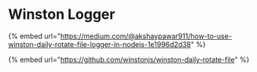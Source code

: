 # Winston Logger

{% embed url="https://medium.com/@akshaypawar911/how-to-use-winston-daily-rotate-file-logger-in-nodejs-1e1996d2d38" %}

{% embed url="https://github.com/winstonjs/winston-daily-rotate-file" %}


